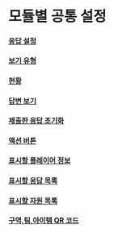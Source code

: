 # 모듈별 공통 설정



#### [응답 설정](undefined.md)

#### [보기 유형](undefined-1.md)

#### [현황](undefined-2.md)

#### [답변 보기](undefined-3.md)

#### [제출한 응답 초기화](undefined-4.md)

#### [액션 버튼](undefined-5.md)

#### [표시할 플레이어 정보](undefined-6.md)

#### [표시할 응답 목록](undefined-7.md)

#### [표시할 자원 목록](undefined-8.md)

#### [구역,팀,아이템 QR 코드](qr.md)
